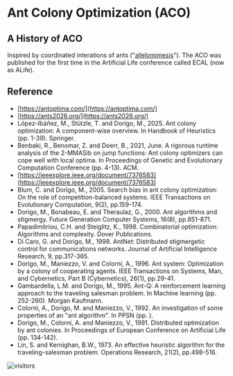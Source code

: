 # Ant Colony Optimization (ACO)

## A History of ACO

Inspired by coordinated interations of ants ("[allelomimesis](https://faculty.washington.edu/paymana/swarm/colorni92-ecal.pdf)").
The ACO was published for the first time in the Artificial Life conference called ECAL (now as ALife).

## Reference

* [https://antoptima.com/](https://antoptima.com/)
* [https://ants2026.org/](https://ants2026.org/)
* López-Ibáñez, M., Stützle, T. and Dorigo, M., 2025.
  Ant colony optimization: A component-wise overview.
  In Handbook of Heuristics (pp. 1-39). Springer.
* Benbaki, R., Benomar, Z. and Doerr, B., 2021, June.
  A rigorous runtime analysis of the 2-MMASib on jump functions: Ant colony optimizers can cope well with local optima.
  In Proceedings of Genetic and Evolutionary Computation Conference (pp. 4-13). ACM.
* [https://ieeexplore.ieee.org/document/7376583](https://ieeexplore.ieee.org/document/7376583)
* Blum, C. and Dorigo, M., 2005.
  Search bias in ant colony optimization: On the role of competition-balanced systems.
  IEEE Transactions on Evolutionary Computation, 9(2), pp.159-174.
* Dorigo, M., Bonabeau, E. and Theraulaz, G., 2000.
  Ant algorithms and stigmergy.
  Future Generation Computer Systems, 16(8), pp.851-871.
* Papadimitriou, C.H. and Steiglitz, K., 1998.
  Combinatorial optimization: Algorithms and complexity.
  Dover Publications.
* Di Caro, G. and Dorigo, M., 1998.
  AntNet: Distributed stigmergetic control for communications networks.
  Journal of Artificial Intelligence Research, 9, pp.317-365.
* Dorigo, M., Maniezzo, V. and Colorni, A., 1996.
  Ant system: Optimization by a colony of cooperating agents.
  IEEE Transactions on Systems, Man, and Cybernetics, Part B (Cybernetics), 26(1), pp.29-41.
* Gambardella, L.M. and Dorigo, M., 1995.
  Ant-Q: A reinforcement learning approach to the traveling salesman problem.
  In Machine learning (pp. 252-260). Morgan Kaufmann.
* Colorni, A., Dorigo, M. and Maniezzo, V., 1992.
  An investigation of some properties of an "ant algorithm".
  In PPSN (pp. ).
* Dorigo, M., Colorni, A. and Maniezzo, V., 1991.
  Distributed optimization by ant colonies.
  In Proceedings of European Conference on Artificial Life (pp. 134-142).
* Lin, S. and Kernighan, B.W., 1973.
  An effective heuristic algorithm for the traveling-salesman problem.
  Operations Research, 21(2), pp.498-516.

![visitors](https://visitor-badge.laobi.icu/badge?page_id=Evolutionary-Intelligence.SIAMP)
